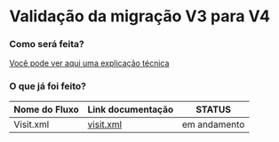 # Validação da migração V3 para V4


### Como será feita?
[Você pode ver aqui uma explicação técnica](method.md)

### O que já foi feito?
| Nome do Fluxo | Link documentação | STATUS       |
|---------------|-------------------|--------------|
| Visit.xml     | [visit.xml](xml/visit.md)         | em andamento |